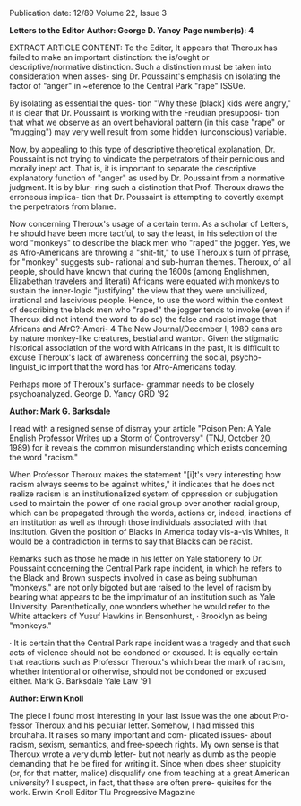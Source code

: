 Publication date: 12/89
Volume 22, Issue 3

**Letters to the Editor**
**Author: George D. Yancy**
**Page number(s): 4**

EXTRACT ARTICLE CONTENT:
To the Editor, 
It appears that Theroux has failed to 
make an important distinction: the 
is/ought or descriptive/normative 
distinction. Such a distinction must be 
taken into consideration when asses-
sing Dr. 
Poussaint's emphasis on 
isolating the factor of "anger" in 
~eference to the Central Park "rape" 
ISSUe. 

By isolating as essential the ques-
tion "Why these [black] kids were 
angry," it is clear that Dr. Poussaint is 
working with the Freudian presupposi-
tion that what we observe as an overt 
behavioral pattern (in this case "rape" 
or "mugging") may very well result 
from 
some hidden (unconscious) 
variable. 

Now, by appealing to this type of 
descriptive theoretical explanation, 
Dr. 
Poussaint is not trying to 
vindicate the 
perpetrators of 
their pernicious and moraily inept act. 
That is, it is important to separate the 
descriptive explanatory function of 
"anger" as used by Dr. Poussaint from 
a normative judgment. It is by blur-
ring such a distinction that Prof. 
Theroux draws the erroneous implica-
tion that Dr. Poussaint is attempting to 
covertly exempt the perpetrators from 
blame. 

Now concerning Theroux's usage of 
a certain term. As a scholar of Letters, 
he should have been more tactful, to 
say the least, in his selection of the 
word "monkeys" to describe the black 
men who "raped" the jogger. Yes, we 
as Afro-Americans 
are throwing a 
"shit-fit," to use Theroux's turn of 
phrase, for "monkey" suggests sub-
rational and sub-human themes. 
Theroux, of all people, should have 
known that during the 1600s (among 
Englishmen, Elizabethan travelers and 
literati) Africans were equated with 
monkeys to sustain the inner-logic 
"justifying" the view that they were 
uncivilized, irrational and lascivious 
people. Hence, to use the word within 
the context of describing the black men 
who "raped" the jogger tends to invoke 
(even if Theroux did not intend the 
word to do so) the false and racist 
image that Africans and AfrC?-Ameri-
4 The New Journal/December I, 1989 
cans are by nature 
monkey-like 
creatures, bestial and wanton. Given 
the stigmatic historical association of 
the word with Africans in the past, it is 
difficult to excuse Theroux's lack of 
awareness concerning the social, 
psycho-linguist_ic import that 
the word has for Afro-Americans 
today. 

Perhaps more of Theroux's surface-
grammar needs to 
be closely 
psychoanalyzed. 
George D. Yancy 
GRD '92 


**Author: Mark G. Barksdale**

I read with a resigned sense of dismay 
your article "Poison Pen: A Yale 
English Professor Writes up a Storm of 
Controversy" (TNJ, October 20, 1989) 
for 
it 
reveals 
the 
common 
misunderstanding which exists 
concerning the word "racism." 

When Professor Theroux makes the 
statement "[i]t's very interesting how 
racism always seems to be against 
whites," it indicates that he does not 
realize racism is an institutionalized 
system of oppression or subjugation 
used to maintain the power of one 
racial group over another racial group, 
which can be propagated through the 
words, actions or, indeed, inactions of 
an institution as well as through those 
individuals associated with that 
institution. Given the position of 
Blacks in America today vis-a-vis 
Whites, it would be a contradiction in 
terms to say that Blacks can be racist. 

Remarks such as those he made in 
his letter on Yale stationery to Dr. 
Poussaint concerning the Central Park 
rape incident, in which he refers to the 
Black and Brown suspects involved in 
case as 
being subhuman 
"monkeys," are not only bigoted but 
are raised to the level of racism by 
bearing what appears 
to be the 
imprimatur of an institution such as 
Yale University. Parenthetically, one 
wonders whether he would refer to the 
White attackers of Yusuf Hawkins in 
Bensonhurst, · Brooklyn as being 
"monkeys." 

· It is certain that the Central Park 
rape incident was a tragedy and that 
such acts of violence should not be 
condoned or excused. It is equally 
certain that reactions such as Professor 
Theroux's which bear the mark of 
racism, whether intentional or 
otherwise, should not be condoned or 
excused either. 
Mark G. Barksdale 
Yale Law '91 


**Author: Erwin Knoll**

The piece I found most interesting in 
your last issue was the one about Pro-
fessor Theroux and his peculiar letter. 
Somehow, I had missed this brouhaha. 
It raises so many important and com-
plicated issues- about racism, sexism, 
semantics, and free-speech rights. My 
own sense is that Theroux wrote a very 
dumb letter- but not nearly as dumb 
as the people demanding that he be 
fired for writing it. Since when does 
sheer stupidity (or, for that matter, 
malice) disqualify one from teaching at 
a great American university? I suspect, 
in fact, that these are often prere-
quisites for the work. 
Erwin Knoll 
Editor 
Tlu Progressive Magazine